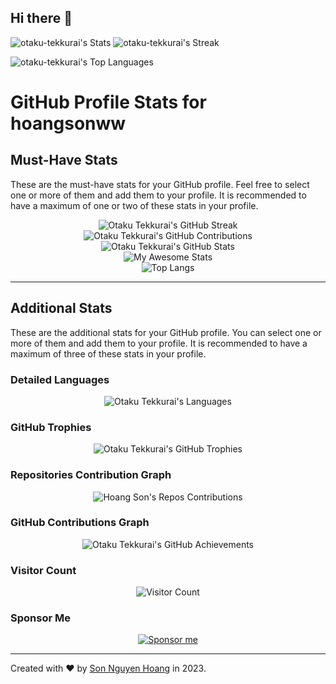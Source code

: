## Hi there 👋

![otaku-tekkurai's Stats](https://github-readme-stats.vercel.app/api?username=otaku-tekkurai&theme=tokyonight&show_icons=true&hide_border=false&count_private=true) ![otaku-tekkurai's Streak](https://github-readme-streak-stats.herokuapp.com/?user=otaku-tekkurai&theme=tokyonight&hide_border=false)

![otaku-tekkurai's Top Languages](https://github-readme-stats.vercel.app/api/top-langs/?username=otaku-tekkurai&theme=tokyonight&show_icons=true&hide_border=false&layout=compact)


# GitHub Profile Stats for hoangsonww

## Must-Have Stats

These are the must-have stats for your GitHub profile. Feel free to select one or more of them and add them to your profile. It is recommended to have a maximum of one or two of these stats in your profile.

<div align="center">
    <img src="https://github-readme-streak-stats.herokuapp.com/?user=otaku-tekkurai&theme=radical" alt="Otaku Tekkurai's GitHub Streak" />
</div>

<div align="center">
    <img src="https://github-contribution-stats.vercel.app/api/?username=otaku-tekkurai&theme=radical&layout=compact" alt="Otaku Tekkurai's GitHub Contributions" />
</div>

<div align="center">
    <img src="https://github-readme-stats.vercel.app/api?username=otaku-tekkurai&show_icons=true&theme=radical" alt="Otaku Tekkurai's GitHub Stats" />
</div>

<div align="center">
    <img src="https://awesome-github-stats.azurewebsites.net/user-stats/otaku-tekkurai?cardType=level&theme=radical&preferLogin=false" alt="My Awesome Stats" />
</div>

<div align="center">
    <img src="https://github-readme-stats.vercel.app/api/top-langs/?username=otaku-tekkurai&layout=compact&theme=radical&langs_count=20" alt="Top Langs" />
</div>

---

## Additional Stats

These are the additional stats for your GitHub profile. You can select one or more of them and add them to your profile. It is recommended to have a maximum of three of these stats in your profile.

### Detailed Languages
<div align="center">
    <img src="https://github-readme-stats.vercel.app/api/top-langs/?username=otaku-tekkurai&langs_count=20&theme=radical" alt="Otaku Tekkurai's Languages" />
</div>

### GitHub Trophies
<div align="center">
    <img src="https://github-profile-trophy.vercel.app/?username=otaku-tekkurai&theme=radical&no-frame=true&margin-w=4" alt="Otaku Tekkurai's GitHub Trophies" />
</div>

### Repositories Contribution Graph
<div align="center">
    <img src="https://ghchart.rshah.org/otaku-tekkurai" alt="Hoang Son's Repos Contributions" />
</div>

### GitHub Contributions Graph
<div align="center">
    <img src="https://github-profile-summary-cards.vercel.app/api/cards/profile-details?username=otaku-tekkurai&theme=radical" alt="Otaku Tekkurai's GitHub Achievements" />
</div>

### Visitor Count
<div align="center">
    <img src="https://visitor-badge.laobi.icu/badge?page_id=hoangsonww.hoangsonww" alt="Visitor Count" />
</div>

### Sponsor Me
<div align="center">
    <a href="https://github.com/sponsors/hoangsonww">
        <img src="https://img.shields.io/badge/Sponsor-%40hoangsonww-blue?style=flat&logo=github" alt="Sponsor me" />
    </a>
</div>

---

Created with ❤️ by [Son Nguyen Hoang](https://github.com/hoangsonww) in 2023.

